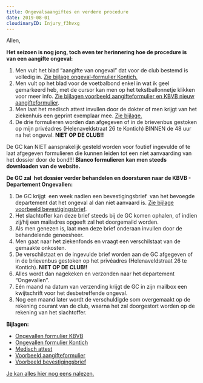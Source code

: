 ```yaml
---
title: Ongevalsaangiftes en verdere procedure
date: 2019-08-01
cloudinaryID: Injury_f3hvxg
---
```


<p>Allen,</p>
<p style="margin-bottom: 0.5rem !important;"><strong>Het seizoen is nog jong, toch even ter herinnering hoe de procedure is van een aangifte ongeval:</strong></p>
<ol>
  <li>Men vult het blad &ldquo;aangifte van ongeval&rdquo; dat voor de club bestemd is volledig in. <span style="text-decoration: underline;">Zie bijlage ongeval-formulier Kontich.</span></li>
  <li>Men vult op het blad voor de voetbalbond enkel in wat ik geel gemarkeerd heb, met de cursor kan men op het tekstballonnetje klikken voor meer info. <span style="text-decoration: underline;">Zie bijlagen voorbeeld aangifteformulier en KBVB nieuw aangifteformulier</span>.</li>
  <li>Men laat het medisch attest invullen door de dokter of men krijgt van het ziekenhuis een geprint exemplaar mee. <span style="text-decoration: underline;">Zie bijlage.</span></li>
  <li>De drie formulieren worden dan afgegeven of in de brievenbus gestoken op mijn priv&eacute;adres (Helenaveldstraat 26 te Kontich) BINNEN de 48 uur na het ongeval. <strong>NIET OP DE CLUB!!</strong></li>
</ol>
<p>De GC kan NIET aansprakelijk gesteld worden voor foutief ingevulde of te laat afgegeven formulieren die kunnen leiden tot een niet aanvaarding van het dossier door de bond!!! <strong>Blanco formulieren kan men steeds downloaden van de website. &nbsp;</strong></p>
<p style="margin-bottom: 0.5rem !important;"><strong>De GC zal &nbsp;het dossier verder behandelen en doorsturen naar de KBVB - Departement Ongevallen:</strong></p>
<ol>
  <li>De GC krijgt &nbsp;een week nadien een bevestigingsbrief &nbsp;van het bevoegde departement dat het ongeval al dan niet aanvaard is. <span style="text-decoration: underline;">Zie bijlage voorbeeld bevestigingsbrief</span>.</li>
  <li>Het slachtoffer kan deze brief steeds bij de GC komen ophalen, of indien zij/hij een mailadres opgeeft zal het doorgemaild worden.</li>
  <li>Als men genezen is, laat men deze brief onderaan invullen door de behandelende geneesheer.</li>
  <li>Men gaat naar het ziekenfonds en vraagt een verschilstaat van de gemaakte onkosten.</li>
  <li>De verschilstaat en de ingevulde brief worden aan de GC afgegeven of in de brievenbus gestoken op het priv&eacute;adres (Helenaveldstraat 26 te Kontich).<strong> NIET OP DE CLUB!!</strong></li>
  <li>Alles wordt dan nagekeken en verzonden naar het departement &ldquo;Ongevallen&rdquo;.</li>
  <li>E&eacute;n maand na datum van verzending krijgt de GC in zijn mailbox een kwijtschrift voor het desbetreffende ongeval.</li>
  <li>Nog een maand later wordt de verschuldigde som overgemaakt op de rekening courant van de club, waarna het zal doorgestort worden op de rekening van het slachtoffer.</li>
</ol>
<p style="margin-bottom: 0.5rem !important;"><strong>Bijlagen:</strong></p>
<ul>
  <li><a title="ngevallen formulier KBVB" href="https://res.cloudinary.com/kkontichfc/raw/upload/v1697570193/downloads/Aangifte_ongeval_nieuwe_versie.._sear9a.docx">Ongevallen formulier KBVB</a></li>
  <li><a title="Ongevallen formulier Kontich" href="https://res.cloudinary.com/kkontichfc/image/upload/v1564682145/nieuws/ongevallen/ongeval-formulier-kontich_1_imdkbe.pdf">Ongevallen formulier Kontich</a></li>
  <li><a title="Medisch attest" href="https://res.cloudinary.com/kkontichfc/image/upload/v1564682143/nieuws/ongevallen/medisch_attest_vmwwcl.pdf">Medisch attest</a></li>
  <li><a title="Voorbeeld aangifteformulier" href="https://res.cloudinary.com/kkontichfc/image/upload/v1564682143/nieuws/ongevallen/Voorbeeld_aangifteformulier_bond_ithcyx.pdf">Voorbeeld aangifteformulier</a></li>
  <li><a title="Voorbeeld bevestigingsbrief" href="https://res.cloudinary.com/kkontichfc/image/upload/v1564682145/nieuws/ongevallen/voorbeeld_bevestigingsbrief_wdvidu.pdf">Voorbeeld bevestigingsbrief</a></li>
</ul>
<p><a href="https://www.kkontichfc.be/jeugd/ongevallen/" title="Jeugd - Ongevallen">Je kan alles hier nog eens nalezen.</a></p>
